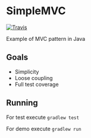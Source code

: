 # SimpleMVC

[![Travis](https://img.shields.io/travis/rust-lang/rust.svg?style=flat-square)](https://github.com/Vaysman/SimpleMVC)

Example of MVC pattern in Java

## Goals

* Simplicity
* Loose coupling
* Full test coverage

## Running

For test execute `gradlew test`

For demo execute `gradlew run`

